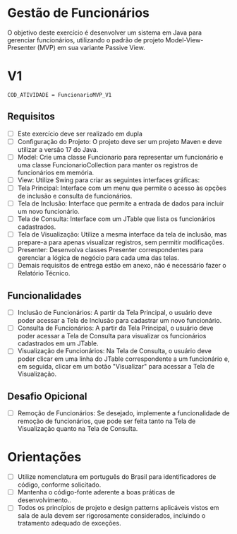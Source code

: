 # Gestão de Funcionários
O objetivo deste exercício é desenvolver um sistema em Java para gerenciar funcionários, utilizando o padrão de projeto Model-View-Presenter (MVP) em sua variante Passive View.

# V1

`COD_ATIVIDADE = FuncionarioMVP_V1`

## Requisitos

- [ ] Este exercício deve ser realizado em dupla
- [ ] Configuração do Projeto: O projeto deve ser um projeto Maven e deve utilizar a versão 17 do Java.
- [ ] Model: Crie uma classe Funcionario para representar um funcionário e uma classe FuncionarioCollection para manter os registros de funcionários em memória.
- [ ] View: Utilize Swing para criar as seguintes interfaces gráficas:
- [ ] Tela Principal: Interface com um menu que permite o acesso às opções de inclusão e consulta de funcionários.
- [ ] Tela de Inclusão: Interface que permite a entrada de dados para incluir um novo funcionário.
- [ ] Tela de Consulta: Interface com um JTable que lista os funcionários cadastrados.
- [ ] Tela de Visualização: Utilize a mesma interface da tela de inclusão, mas prepare-a para apenas visualizar registros, sem permitir modificações.
- [ ] Presenter: Desenvolva classes Presenter correspondentes para gerenciar a lógica de negócio para cada uma das telas.
- [ ] Demais requisitos de entrega estão em anexo, não é necessário fazer o Relatório Técnico.

## Funcionalidades

- [ ] Inclusão de Funcionários: A partir da Tela Principal, o usuário deve poder acessar a Tela de Inclusão para cadastrar um novo funcionário.
- [ ] Consulta de Funcionários: A partir da Tela Principal, o usuário deve poder acessar a Tela de Consulta para visualizar os funcionários cadastrados em um JTable.
- [ ] Visualização de Funcionários: Na Tela de Consulta, o usuário deve poder clicar em uma linha do JTable correspondente a um funcionário e, em seguida, clicar em um botão "Visualizar" para acessar a Tela de Visualização.

## Desafio Opicional

- [ ] Remoção de Funcionários: Se desejado, implemente a funcionalidade de remoção de funcionários, que pode ser feita tanto na Tela de Visualização quanto na Tela de Consulta.

# Orientações

- [ ] Utilize nomenclatura em português do Brasil para identificadores de código, conforme solicitado.
- [ ] Mantenha o código-fonte aderente a boas práticas de desenvolvimento..
- [ ] Todos os princípios de projeto e design patterns aplicáveis vistos em sala de aula devem ser rigorosamente considerados, incluindo o tratamento adequado de exceções.
